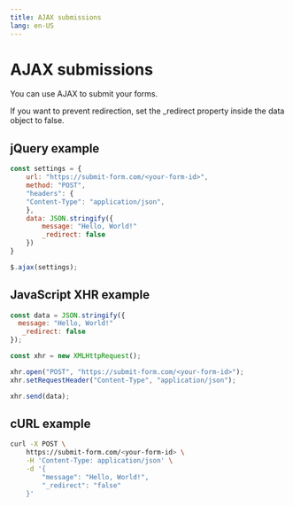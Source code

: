 ```yaml
---
title: AJAX submissions
lang: en-US
---
```


# AJAX submissions

You can use AJAX to submit your forms.

If you want to prevent redirection, set the _redirect property inside the data object to false.

## jQuery example

```javascript
const settings = {
    url: "https://submit-form.com/<your-form-id>",
    method: "POST",
    "headers": {
    "Content-Type": "application/json",
    },
    data: JSON.stringify({
        message: "Hello, World!"
        _redirect: false
    })
}

$.ajax(settings);
```

## JavaScript XHR example

```javascript
const data = JSON.stringify({
  message: "Hello, World!"
   _redirect: false
});

const xhr = new XMLHttpRequest();

xhr.open("POST", "https://submit-form.com/<your-form-id>");
xhr.setRequestHeader("Content-Type", "application/json");

xhr.send(data);
```

## cURL example

```bash
curl -X POST \
    https://submit-form.com/<your-form-id> \
    -H 'Content-Type: application/json' \
    -d '{
        "message": "Hello, World!",
        "_redirect": "false"
    }'
```